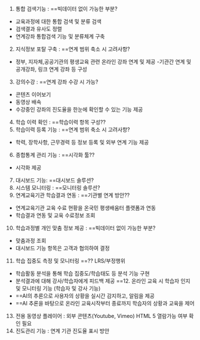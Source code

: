 1. 통합 검색기능 : ==빅데이터 없이 가능한 부분?
  + 교육과정에 대한 통합 검색 및 분류 검색
  + 검색결과 유사도 정렬
  + 연계강좌 통합검색 기능 및 분류체계 구축
2. 지식정보 포탈 구축 : ==연계 범위 축소 시 고려사항?
  + 정부, 지자체,공공기관의 평생교육 관련 온라인 강좌 연계 및 제공
    -기관간 연계 및 공개강좌, 링크 연계 강좌 등 구성
3. 강의수강 : ==연계 강좌 수강 시 가능? 
  - 콘텐츠 이어보기
  - 동영상 배속 
  - 수강중인 강좌의 진도율을 한눈에 확인할 수 있는 기능 제공
4. 학습 이력 확인 : ==학습이력 항목 구성??
5. 학습이력 등록 기능 : ==연계 범위 축소 시 고려사항?
  + 학력, 장학사항, 근무경력 등 정보 등록 및 외부 연계 기능 제공
6. 종합통계 관리 기능 : ==시각화 툴??
  + 시각화 제공 
7. 대시보드 기능:  ==대시보드 솔루션?
8. 시스템 모니터링 : ==모니터링 솔루션?
9. 연계교육기관 학습결과 연동 : ==기관별 연계 방안??
  + 연계교육기관 교육 수료 현황을 온국민 평생배움터 플랫폼과 연동
  + 학습결과 연동 및 교육 수료정보 조회
10. 학습과정별 개인 맞춤 정보 제공 : ==빅데이터 없이 가능한 부분?
  + 맞춤과정 조회
  + 대시보드 기능 항목은 고객과 협의하여 결정
11. 학습 집중도 측정 및 모니터링 ==?? LRS/부정행위
  + 학습활동 분석을 통해 학습 집중도/학습태도 등 분석 기능 구현
  + 분석결과에 대해 강사/학습자에게 피드백 제공
 ==12. 온라인 교육 시 학습자 인지 및 모니터링  기능 (학습자 및 강사 기능)
  + ==AI의 추론으로 사용자의 상황을 실시간 감지하고, 알림을 제공
  + ==AI 추론을 바탕으로 온라인 교육시작부터 종료까지 학습자의 상황과 교육을 제어
13. 전용 동영상 플레이어 : 외부 콘텐츠(Youtube, Vimeo) HTML 5 열람가능 여부 확인 필요
14. 진도관리 기능 : 연계 기관 진도율 표시 방안